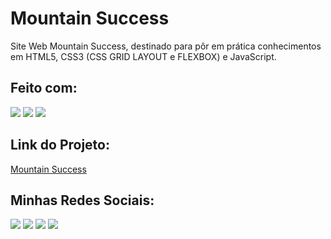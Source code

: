 # Mountain Success

Site Web Mountain Success, destinado para pôr em prática conhecimentos em HTML5, CSS3 (CSS GRID LAYOUT e FLEXBOX) e JavaScript. 

## Feito com: 

<img src="https://img.shields.io/badge/JavaScript-F7DF1E?style=for-the-badge&logo=javascript&logoColor=black">
<img src="https://img.shields.io/badge/HTML5-E34F26?style=for-the-badge&logo=html5&logoColor=white">
<img src="https://img.shields.io/badge/CSS3-1572B6?style=for-the-badge&logo=css3&logoColor=white">

## Link do Projeto: 

<a href="https://sobrinhosergio.github.io/Mountain-Success/">Mountain Success</a>

## Minhas Redes Sociais: 

<a href="https://www.instagram.com/sergio.sob0"><img src="https://img.shields.io/badge/Instagram-E4405F?style=for-the-badge&logo=instagram&logoColor=white"></a>
<a href="https://www.linkedin.com/in/sobrinhosergio/"><img src="https://img.shields.io/badge/LinkedIn-0077B5?style=for-the-badge&logo=linkedin&logoColor=white"></a>
<a href="https://github.com/SobrinhoSergio"><img src="https://img.shields.io/badge/GitHub-100000?style=for-the-badge&logo=github&logoColor=white"></a>
<a href="https://www.facebook.com/sergio.sobrinho.9638/"><img src="https://img.shields.io/badge/Facebook-1877F2?style=for-the-badge&logo=facebook&logoColor=white"></a>